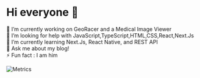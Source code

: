 
# Hi everyone :wave:

🔭 I’m currently working on GeoRacer and a  Medical Image Viewer<br>🤝 I’m looking for help with JavaScript,TypeScript,HTML,CSS,React,Next.Js<br>🌱 I’m currently learning Next.Js, React Native, and REST API<br>💬 Ask me about my blog!<br>⚡ Fun fact : I am him

![Metrics](https://metrics.lecoq.io/Asilbec?template=classic&introduction=1&languages=1&tweets=1&base=header%2C%20activity%2C%20community%2C%20repositories%2C%20metadata&base.indepth=false&base.hireable=false&base.skip=false&languages=false&languages.limit=8&languages.threshold=0%25&languages.other=false&languages.colors=github&languages.sections=most-used&languages.indepth=false&languages.analysis.timeout=15&languages.analysis.timeout.repositories=7.5&languages.categories=markup%2C%20programming&languages.recent.categories=markup%2C%20programming&languages.recent.load=300&languages.recent.days=14&introduction=false&introduction.title=true&tweets=false&tweets.user=bek_Devv&tweets.attachments=true&tweets.limit=1&config.timezone=America%2FNew_York)



<!-- Proudly created with GPRM ( https://gprm.itsvg.in ) -->
